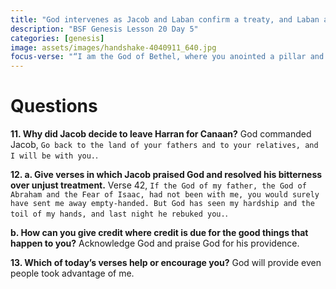 ```yaml
---
title: "God intervenes as Jacob and Laban confirm a treaty, and Laban allows Jacob and his family to return to Canaan"
description: "BSF Genesis Lesson 20 Day 5"
categories: [genesis]
image: assets/images/handshake-4040911_640.jpg
focus-verse: "“I am the God of Bethel, where you anointed a pillar and where you made a vow to me. Now leave this land at once and go back to your native land.” – Genesis 31:13"
---
```


# Questions

**11. Why did Jacob decide to leave Harran for Canaan?** God commanded Jacob, `Go back to the land of your fathers and to your relatives, and I will be with you.`.

**12. a. Give verses in which Jacob praised God and resolved his bitterness over unjust treatment.** Verse 42, `If the God of my father, the God of Abraham and the Fear of Isaac, had not been with me, you would surely have sent me away empty-handed. But God has seen my hardship and the toil of my hands, and last night he rebuked you.`.

**b. How can you give credit where credit is due for the good things that happen to you?** Acknowledge God and praise God for his providence. 

**13. Which of today’s verses help or encourage you?** God will provide even people took advantage of me. 

